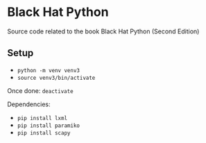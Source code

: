 # Black Hat Python

Source code related to the book Black Hat Python (Second Edition)

## Setup

- `python -m venv venv3`
- `source venv3/bin/activate`

Once done: `deactivate`

Dependencies:

- `pip install lxml`
- `pip install paramiko`
- `pip install scapy`